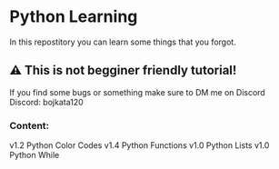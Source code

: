 # Python Learning
In this repostitory you can learn some things that you forgot.

## ⚠ This is not begginer friendly tutorial!

If you find some bugs or something make sure to DM me on Discord
Discord: bojkata120

### Content:
v1.2 Python Color Codes
v1.4 Python Functions
v1.0 Python Lists
v1.0 Python While
